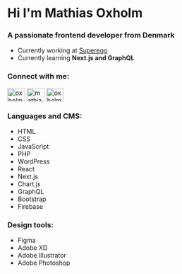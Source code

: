 <h1 align="left">Hi I'm Mathias Oxholm</h1>
<h3 align="left">A passionate frontend developer from Denmark</h3>

- Currently working at [Superego](https://superego.nu/)
- Currently learning **Next.js and GraphQL**

<h3 align="left">Connect with me:</h3>
<p align="left">
<a href="https://twitter.com/oxholmdev" target="blank"><img align="center" src="https://raw.githubusercontent.com/rahuldkjain/github-profile-readme-generator/master/src/images/icons/Social/twitter.svg" alt="oxholmdev" height="30" width="40" /></a>
<a href="https://linkedin.com/in/mathiasoxholm" target="blank"><img align="center" src="https://raw.githubusercontent.com/rahuldkjain/github-profile-readme-generator/master/src/images/icons/Social/linked-in-alt.svg" alt="mathiasoxholm" height="30" width="40" /></a>
<a href="https://instagram.com/oxholm.design" target="blank"><img align="center" src="https://raw.githubusercontent.com/rahuldkjain/github-profile-readme-generator/master/src/images/icons/Social/instagram.svg" alt="oxholm.design" height="30" width="40" /></a>
</p>

<h3 align="left">Languages and CMS:</h3>

- HTML
- CSS
- JavaScript
- PHP
- WordPress
- React
- Next.js
- Chart.js
- GraphQL
- Bootstrap
- Firebase

<h3 align="left">Design tools:</h3>

- Figma
- Adobe XD
- Adobe Illustrator
- Adobe Photoshop
